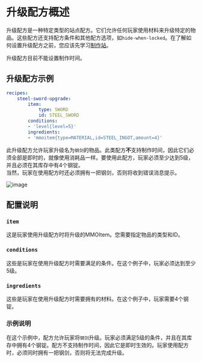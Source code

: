 # 升级配方概述

升级配方是一种特定类型的站点配方。它们允许任何玩家使用材料来升级特定的物品。这些配方还支持配方条件和其他配方选项，如`hide-when-locked`。在了解如何设置升级配方之前，您应该先学习[制作站](../crafting-stations/crafting-stations)。

升级配方目前不能设置制作时间。

## 升级配方示例

``` yaml
recipes:
    steel-sword-upgrade:
        item:
            type: SWORD
            id: STEEL_SWORD
        conditions:
        - 'level{level=5}'
        ingredients:
        - 'mmoitem{type=MATERIAL,id=STEEL_INGOT,amount=4}'
```

此升级配方允许玩家升级名为`钢剑`的物品。此类配方**不**支持制作时间，因此它们必须全部是即时的，就像使用消耗品一样。要使用此配方，玩家必须至少达到5级，并且必须在其库存中有4个钢锭。\
当然，玩家在使用配方时还必须拥有一把钢剑，否则将收到错误消息提示。

![image](https://i.imgur.com/F1ugbnJ.png)

## 配置说明

### `item`

这是玩家使用升级配方时将升级的MMOItem。您需要指定物品的类型和ID。

### `conditions`

这些是玩家在使用升级配方时需要满足的条件。在这个例子中，玩家必须达到至少5级。

### `ingredients`

这些是玩家在使用升级配方时需要拥有的材料。在这个例子中，玩家需要4个钢锭。

### 示例说明

在这个示例中，配方允许玩家将`钢剑`升级。玩家必须满足5级的条件，并且在其库存中拥有4个钢锭。配方不支持制作时间，因此它是即时生效的。玩家使用配方时，必须同时拥有一把钢剑，否则将无法完成升级。
